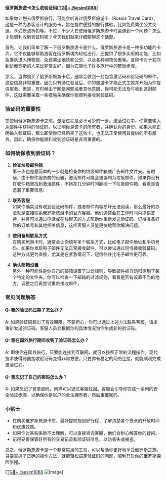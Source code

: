 **俄罗斯旅遊卡怎么收验证码[[TG💪+ @esim1088](https://t.me/s/esim1088)]**

如果你计划去俄罗斯旅行，可能会听说过俄罗斯旅游卡（Russia Travel Card）。这是一种为游客设计的服务卡，旨在提供便捷的旅行体验，比如免费乘坐公共交通、享受景点折扣等。不过，不少人在使用俄罗斯旅游卡时会遇到一个问题：怎么才能顺利收到验证码呢？今天我们就来详细聊聊这个话题。

首先，让我们简单了解一下俄罗斯旅游卡是什么。俄罗斯旅游卡是一种多功能的卡片，它不仅能够帮助游客在俄罗斯境内轻松出行，还提供了很多实用的功能，比如免排队进入博物馆、免费乘坐地铁和公交、以及各种购物优惠等。这种卡对于初次到访俄罗斯的人来说非常友好，因为它简化了许多旅行中的繁琐步骤。

那么，当你购买了俄罗斯旅游卡后，通常会收到一封包含激活码和验证码的邮件。这些信息非常重要，因为只有通过验证后，你的旅游卡才能正式生效并开始为你提供服务。但是，有时候由于网络问题或者其他原因，你可能无法及时收到这封邮件，这就需要采取一些措施来确保你能顺利接收到验证码。

### 验证码的重要性

在使用俄罗斯旅游卡之前，激活过程是必不可少的一步。激活过程中，你需要输入从邮件中获得的验证码，以证明你是该卡的所有者，并确认你的身份。如果未能正确输入验证码，那么即使你已经购买了这张卡，也无法正常使用其提供的所有服务。因此，确保你能顺利收到验证码是非常重要的。

### 如何确保收到验证码？

1. **检查垃圾邮件箱**  
   第一步也是最简单的一步就是检查你的垃圾邮件箱或广告邮件文件夹。有时候，由于邮件服务商的设置，激活邮件可能会被误判为垃圾邮件。如果你没有在收件箱里找到激活邮件，不妨花几分钟时间翻阅一下垃圾邮件箱，看看是否遗漏了重要信息。

2. **联系客服**  
   如果你确实没有收到验证码邮件，或者邮件内容损坏无法阅读，那么最好的办法就是直接联系俄罗斯旅游卡的官方客服。他们通常会在工作时间内提供支持，并且可以通过电话或在线聊天的方式帮助你重新发送验证码。记得准备好你的订单号和其他相关信息，这样客服人员能更快地帮你解决问题。

3. **使用备用联系方式**  
   在购买旅游卡时，通常会让你填写多个联系方式，比如电子邮件地址和手机号码。如果你发现电子邮件无法正常接收邮件，可以尝试通过短信接收验证码。这种方式更为直接，尤其是在紧急情况下，短信往往比电子邮件更可靠。

4. **确认邮箱设置**  
   另外一种可能性是你自己的邮箱设置了过滤规则，导致邮件被自动归类到了某个特定的文件夹。你可以检查一下邮箱的过滤规则，看看是否有设置不当的地方。调整之后再尝试重新接收邮件。

### 常见问题解答

#### Q: 我的验证码过期了怎么办？
A: 如果验证码超出了有效期限，不要担心，你可以通过上述方法联系客服，请求重新发送验证码。客服人员会根据你的具体情况为你生成新的验证码。

#### Q: 我在国外旅行期间收到了验证码怎么办？
A: 即使你在国外旅行，只要能连接到互联网，就可以按照正常的流程操作。现代技术使得跨国接收验证码变得非常方便，只要你有稳定的网络连接，就能顺利完成激活过程。

#### Q: 我忘记了自己的密码怎么办？
A: 如果忘记了登录密码，同样可以通过客服找回。客服会引导你完成一系列的安全验证步骤，以确保你是账户的合法拥有者，然后重置密码。

### 小贴士

- 在购买俄罗斯旅游卡前，最好提前规划好行程，了解清楚各个景点的开放时间和优惠政策。
- 如果你对某些条款不太理解，可以直接咨询客服，他们会耐心解答你的疑问。
- 记得妥善保管好所有的交易记录和验证码信息，以防丢失或被盗。

总之，俄罗斯旅游卡是一个非常实用的工具，可以帮助你更好地享受俄罗斯之旅。只要掌握了正确的操作方法，就能轻松搞定验证码的问题，顺利开启你的俄罗斯探险旅程。

[[TG💪+ @esim1088](https://t.me/s/esim1088) ![Image](https://i.postimg.cc/4NQfJmqS/Snipaste-2025-05-13-00-14-12.png)]